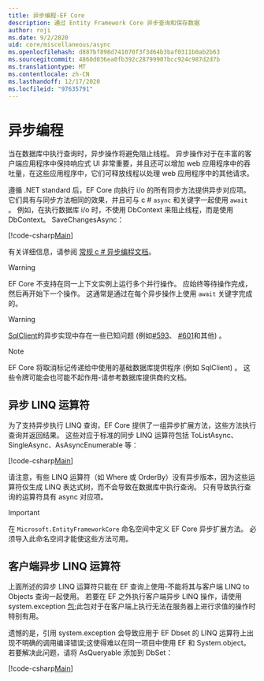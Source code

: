 ```yaml
---
title: 异步编程-EF Core
description: 通过 Entity Framework Core 异步查询和保存数据
author: roji
ms.date: 9/2/2020
uid: core/miscellaneous/async
ms.openlocfilehash: d887bf898d741070f3f3d64b3baf0311b0ab2b63
ms.sourcegitcommit: 4860d036ea0fb392c28799907bcc924c987d2d7b
ms.translationtype: MT
ms.contentlocale: zh-CN
ms.lasthandoff: 12/17/2020
ms.locfileid: "97635791"
---
```

# <a name="asynchronous-programming"></a>异步编程

当在数据库中执行查询时，异步操作将避免阻止线程。 异步操作对于在丰富的客户端应用程序中保持响应式 UI 非常重要，并且还可以增加 web 应用程序中的吞吐量，在这些应用程序中，它们可释放线程以处理 web 应用程序中的其他请求。

遵循 .NET standard 后，EF Core 向执行 i/o 的所有同步方法提供异步对应项。 它们具有与同步方法相同的效果，并且可与 c # `async` 和关键字一起使用 `await` 。 例如，在执行数据库 i/o 时，不使用 DbContext 来阻止线程，而是使用 DbContext。 SaveChangesAsync：

[!code-csharp[Main](../../../samples/core/Miscellaneous/Async/Program.cs#SaveChangesAsync)]

有关详细信息，请参阅 [常规 c # 异步编程文档](/dotnet/csharp/async)。

> [!WARNING]
> EF Core 不支持在同一上下文实例上运行多个并行操作。 应始终等待操作完成，然后再开始下一个操作。 这通常是通过在每个异步操作上使用 `await` 关键字完成的。

> [!WARNING]
> [SqlClient](https://github.com/dotnet/SqlClient)的异步实现中存在一些已知问题 (例如[#593](https://github.com/dotnet/SqlClient/issues/593)、 [#601](https://github.com/dotnet/SqlClient/issues/601)和其他) 。

> [!NOTE]
> EF Core 将取消标记传递给中使用的基础数据库提供程序 (例如 SqlClient) 。 这些令牌可能会也可能不起作用-请参考数据库提供商的文档。  

## <a name="async-linq-operators"></a>异步 LINQ 运算符

为了支持异步执行 LINQ 查询，EF Core 提供了一组异步扩展方法，这些方法执行查询并返回结果。 这些对应于标准的同步 LINQ 运算符包括 ToListAsync、SingleAsync、AsAsyncEnumerable 等：

[!code-csharp[Main](../../../samples/core/Miscellaneous/Async/Program.cs#ToListAsync)]

请注意，有些 LINQ 运算符（如 Where 或 OrderBy）没有异步版本，因为这些运算符仅生成 LINQ 表达式树，而不会导致在数据库中执行查询。 只有导致执行查询的运算符具有 async 对应项。

> [!IMPORTANT]
> 在 `Microsoft.EntityFrameworkCore` 命名空间中定义 EF Core 异步扩展方法。 必须导入此命名空间才能使这些方法可用。

## <a name="client-side-async-linq-operators"></a>客户端异步 LINQ 运算符

上面所述的异步 LINQ 运算符只能在 EF 查询上使用-不能将其与客户端 LINQ to Objects 查询一起使用。 若要在 EF 之外执行客户端异步 LINQ 操作，请使用 system.exception [包](https://www.nuget.org/packages/System.Interactive.Async);此包对于在客户端上执行无法在服务器上进行求值的操作时特别有用。

遗憾的是，引用 system.exception 会导致应用于 EF Dbset 的 LINQ 运算符上出现不明确的调用编译错误;这使得难以在同一项目中使用 EF 和 System.object。 若要解决此问题，请将 AsQueryable 添加到 DbSet：

[!code-csharp[Main](../../../samples/core/Miscellaneous/AsyncWithSystemInteractive/Program.cs#SystemInteractiveAsync)]

